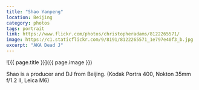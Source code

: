 ```yaml
---
title: "Shao Yanpeng"
location: Beijing
category: photos
tags: portrait
link: https://www.flickr.com/photos/christopheradams/8122265571/
image: https://c1.staticflickr.com/9/8191/8122265571_1e797e40f3_b.jpg
excerpt: "AKA Dead J"
---
```


![{{ page.title }}]({{ page.image }})

Shao is a producer and DJ from Beijing. (Kodak Portra 400, Nokton
35mm f/1.2 II, Leica M6)
